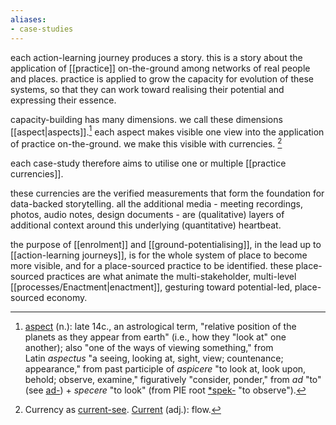 ```yaml
---
aliases:
- case-studies
---
```



each action-learning journey produces a story. this is a story about the application of [[practice]] on-the-ground among networks of real people and places. practice is applied to grow the capacity for evolution of these systems, so that they can work toward realising their potential and expressing their essence. 

capacity-building has many dimensions. we call these dimensions [[aspect|aspects]].[^1] each aspect makes visible one view into the application of practice on-the-ground. we make this visible with currencies. [^2]

each case-study therefore aims to utilise one or multiple [[practice currencies]].

these currencies are the verified measurements that form the foundation for data-backed storytelling. all the additional media - meeting recordings, photos, audio notes, design documents - are (qualitative) layers of additional context around this underlying (quantitative) heartbeat. 

the purpose of [[enrolment]] and [[ground-potentialising]], in the lead up to [[action-learning journeys]], is for the whole system of place to become more visible, and for a place-sourced practice to be identified. these place-sourced practices are what animate the multi-stakeholder, multi-level [[processes/Enactment|enactment]], gesturing toward potential-led, place-sourced economy. 

[^1]: [aspect](https://www.etymonline.com/word/aspect) (n.): late 14c., an astrological term, "relative position of the planets as they appear from earth" (i.e., how they "look at" one another); also "one of the ways of viewing something," from Latin _aspectus_ "a seeing, looking at, sight, view; countenance; appearance," from past participle of _aspicere_ "to look at, look upon, behold; observe, examine," figuratively "consider, ponder," from _ad_ "to" (see [ad-](https://www.etymonline.com/word/ad- "Etymology, meaning and definition of ad-")) + _specere_ "to look" (from PIE root [*spek-](https://www.etymonline.com/word/*spek- "Etymology, meaning and definition of *spek-") "to observe").

[^2]: Currency as [current-see](https://metacurrency.org/?faq-group=money-vs-currentsees). [Current](https://www.etymonline.com/word/current) (adj.): flow.
